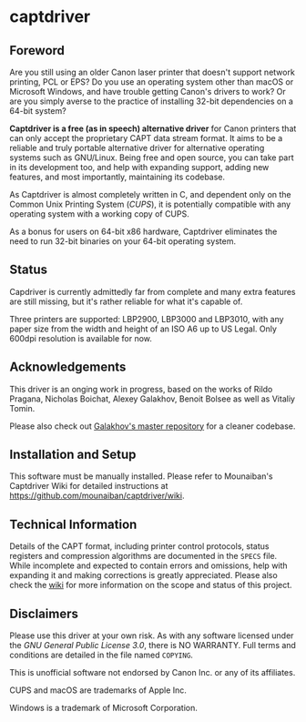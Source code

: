 # captdriver

## Foreword
Are you still using an older Canon laser printer that doesn't support
network printing, PCL or EPS? Do you use an operating system other than
macOS or Microsoft Windows, and have trouble getting Canon's drivers to 
work? Or are you simply averse to the practice of installing 32-bit 
dependencies on a 64-bit system?

**Captdriver is a free (as in speech) alternative driver** for Canon 
printers that can only accept the proprietary CAPT data stream format.
It aims to be a reliable and truly portable alternative driver for
alternative operating systems such as GNU/Linux. Being free and open
source, you can take part in its development too, and help with
expanding support, adding new features, and most importantly, maintaining
its codebase.

As Captdriver is almost completely written in C, and dependent only on
the Common Unix Printing System (*CUPS*), it is potentially compatible
with any operating system with a working copy of CUPS.

As a bonus for users on 64-bit x86 hardware, Captdriver eliminates the
need to run 32-bit binaries on your 64-bit operating system.

## Status
Capdriver is currently admittedly far from complete and many extra 
features are still missing, but it's rather reliable for what it's
capable of.

Three printers are supported: LBP2900, LBP3000 and LBP3010, with any paper
size from the width and height of an ISO A6 up to US Legal. Only 600dpi
resolution is available for now.

## Acknowledgements
This driver is an onging work in progress, based on the works of
Rildo Pragana, Nicholas Boichat, Alexey Galakhov, Benoit Bolsee as
well as Vitaliy Tomin.

Please also check out [Galakhov's master repository](https://github.com/agalakhov/captdriver)
for a cleaner codebase.

## Installation and Setup
This software must be manually installed. Please refer to Mounaiban's
Captdriver Wiki for detailed instructions at https://github.com/mounaiban/captdriver/wiki.

## Technical Information
Details of the CAPT format, including printer control
protocols, status registers and compression algorithms are
documented in the `SPECS` file. While incomplete and expected to
contain errors and omissions, help with expanding it and making
corrections is greatly appreciated. Please also check the [wiki] 
for more information on the scope and status of this project.

## Disclaimers
Please use this driver at your own risk. As with any software licensed
under the *GNU General Public License 3.0*, there is NO WARRANTY.
Full terms and conditions are detailed in the file named `COPYING`.

This is unofficial software not endorsed by Canon Inc. or any of its
affiliates.

CUPS and macOS are trademarks of Apple Inc.

Windows is a trademark of Microsoft Corporation.

[ibm]: https://www-01.ibm.com/support/docview.wss?uid=nas8N1019527 "IBM. IBM Information on Printers by Canon. IBM Support. 
Reference #N1019527. Updated 2017-03-28."

[wiki]: https://github.com/mounaiban/captdriver/wiki "Mounaiban's captdriver Wiki."

